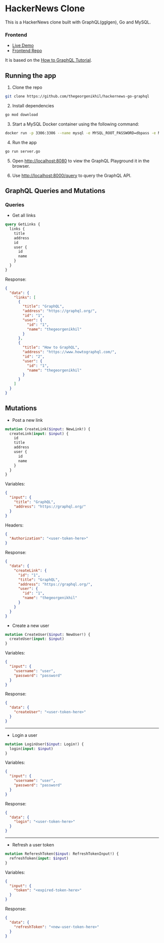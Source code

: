 # HackerNews Clone

This is a HackerNews clone built with GraphQL(gglgen), Go and MySQL.

### Frontend

- [Live Demo]()
- [Frontend Repo]()

It is based on the [How to GraphQL Tutorial](https://www.howtographql.com/graphql-go/0-introduction/).

## Running the app

1. Clone the repo

```bash
git clone https://github.com/thegeorgenikhil/hackernews-go-graphql
```

2. Install dependencies

```bash
go mod download
```

3. Start a MySQL Docker container using the following command:

```bash
docker run -p 3306:3306 --name mysql -e MYSQL_ROOT_PASSWORD=dbpass -e MYSQL_DATABASE=hackernews -d mysql:latest
```

4. Run the app

```bash
go run server.go
```

5. Open [http://localhost:8080](http://localhost:8080) to view the GraphQL Playground it in the browser.

6. Use [http://localhost:8000/query](http://localhost:8000/query) to query the GraphQL API.

## GraphQL Queries and Mutations

### Queries

- Get all links

```graphql
query GetLinks {
  links {
    title
    address
    id
    user {
      id
      name
    }
  }
}
```

Response:

```json
{
  "data": {
    "links": [
      {
        "title": "GraphQL",
        "address": "https://graphql.org/",
        "id": "1",
        "user": {
          "id": "1",
          "name": "thegeorgenikhil"
        }
      },
      {
        "title": "How to GraphQL",
        "address": "https://www.howtographql.com/",
        "id": "2",
        "user": {
          "id": "1",
          "name": "thegeorgenikhil"
        }
      }
    ]
  }
}
```

## Mutations

- Post a new link

```graphql
mutation CreateLink($input: NewLink!) {
  createLink(input: $input) {
    id
    title
    address
    user {
      id
      name
    }
  }
}
```

Variables:

```json
{
  "input": {
    "title": "GraphQL",
    "address": "https://graphql.org/"
  }
}
```

Headers:

```json
{
  "Authorization": "<user-token-here>"
}
```

Response:

```json
{
  "data": {
    "createLink": {
      "id": "1",
      "title": "GraphQL",
      "address": "https://graphql.org/",
      "user": {
        "id": "1",
        "name": "thegeorgenikhil"
      }
    }
  }
}
```

- Create a new user

```graphql
mutation CreateUser($input: NewUser!) {
  createUser(input: $input)
}
```

Variables:

```json
{
  "input": {
    "username": "user",
    "password": "password"
  }
}
```

Response:

```json
{
  "data": {
    "createUser": "<user-token-here>"
  }
}
```

---

- Login a user

```graphql
mutation LoginUser($input: Login!) {
  login(input: $input)
}
```

Variables:

```json
{
  "input": {
    "username": "user",
    "password": "password"
  }
}
```

Response:

```json
{
  "data": {
    "login": "<user-token-here>"
  }
}
```

---

- Refresh a user token

```graphql
mutation RefereshToken($input: RefreshTokenInput!) {
  refreshToken(input: $input)
}
```

Variables:

```json
{
  "input": {
    "token": "<expired-token-here>"
  }
}
```

Response:

```json
{
  "data": {
    "refreshToken": "<new-user-token-here>"
  }
}
```

